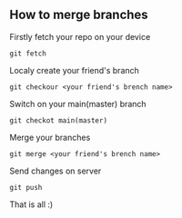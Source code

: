 ## How to merge branches
Firstly fetch your repo on your device
```
git fetch
```
Localy create your friend's branch
```
git checkour <your friend's brench name>
```
Switch on your main(master) branch
```
git checkot main(master)
```
Merge your branches
```
git merge <your friend's brench name>
```
Send changes on server
```
git push
```
That is all :)

